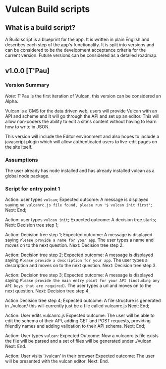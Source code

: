# Vulcan Build scripts

## What is a build script?
A Build script is a blueprint for the app. It is written in plain English and describes each step of the app's functionality. It is split into versions and can be considered to be the development acceptance criteria for the current version. Future versions can be considered as a detailed roadmap.

## v1.0.0 [T'Pau]

### Version Summary
*Note:* T'Pau is the first iteration of Vulcan, this version can be considered an Alpha.

Vulcan is a CMS for the data driven web, users will provide Vulcan with an API and scheme and it will go through the API and set up an editor. This will allow non-coders the ability to edit a site's content without having to learn how to write in JSON.

This version will include the Editor environment and also hopes to include a javascript plugin which will allow authenticated users to live-edit pages on the site itself.

### Assumptions

The user already has node installed and has already installed vulcan as a global node package.

### Script for entry point 1

Action: user types `vulcan`;
Expected outcome: A message is displayed saying `no vulcanrc.js file found, please run '$ vulcan init first'`;
Next: End;

Action: user types `vulcan init`;
Expected outcome: A decision tree starts;
Next: Decision tree step 1;

Action: Decision tree step 1;
Expected outcome: A message is displayed saying `Please provide a name for your app`. The user types a name and moves on to the next question.
Next: Decision tree step 2.

Action: Decision tree step 2;
Expected outcome: A message is displayed saying `Please provide a description for your app`. The user types a description and moves on to the next question.
Next: Decision tree step 3.

Action: Decision tree step 3;
Expected outcome: A message is displayed saying `Please provide the main entry point for your API (including any API keys that are required)`. The user types a url and moves on to the next question.
Next: Decision tree step 4.

Action Decision tree step 4;
Expected outcome: A file structure is generated in ./vulcan/ this will currently just be a file called vulcanrc.js
Next: End;

Action: User edits vulcanrc.js
Expected outcome: The user will be able to edit the schema of their API, adding GET and POST requests, providing friendly names and adding validation to their API schema.
Next: End;

Action: User types `vulcan`:
Expected Outcome: Now a vulcanrc.js file exists the file will be parsed and a set of files will be generated under ./vulcan
Next: End.

Action: User visits '/vulcan' in their browser
Expected outcome: The user will be presented with the vulcan editor.
Next: End.
